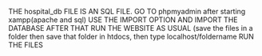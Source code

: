 THE hospital_db FILE IS AN SQL FILE.
GO TO phpmyadmin after starting xampp(apache and sql)
USE THE IMPORT OPTION AND IMPORT THE DATABASE
AFTER THAT RUN THE WEBSITE AS USUAL (save the files in a folder then save that folder in htdocs, then type localhost/foldername
RUN THE FILES
